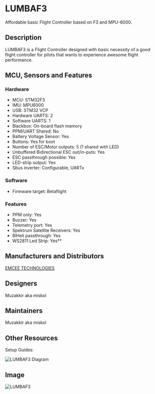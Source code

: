 # LUMBAF3

Affordable basic Flight Controller based on F3 and MPU-6000.

## Description
LUMBAF3 is a Flight Controller designed with basic necessity of a good flight controller for pilots that wants to experience awesome flight performance. 

## MCU, Sensors and Features

### Hardware
  - MCU: STM32F3
  - IMU: MPU6000
  - USB: STM32 VCP
  - Hardware UARTS: 2
  - Software UARTS: 1
  - Blackbox: On-board flash memory
  - PPM/UART Shared: No
  - Battery Voltage Sensor: Yes
  - Buttons: Yes for boot
  - Number of ESC/Motor outputs: 5 (1 shared with LED)
  - Unbuffered Bidirectional ESC out/in-puts: Yes
  - ESC passthrough possible: Yes
  - LED-strip output: Yes
  - Sbus inverter: Configurable, UARTx 

### Software
  - Firmware target: Betaflight

### Features
  - PPM only: Yes
  - Buzzer: Yes
  - Telemetry port: Yes
  - Spektrum Satellite Receivers: Yes
  - BlHeli passthrough: Yes
  - WS2811 Led Strip: Yes**

## Manufacturers and Distributors

[EMCEE TECHNOLOGIES](www.emceetech.com/lumbaf3)

## Designers

Muzakkir aka miskol

## Maintainers

Muzakkir aka miskol

## Other Resources

Setup Guides: 

![LUMBAF3 Diagram](https://www.dropbox.com/s/u5hwf2yf6vngtek/LumbaF3%20DiagramV2.jpg)

## Image

![LUMBAF3](https://instagram.fkul8-1.fna.fbcdn.net/t51.2885-15/e35/18013960_2105744329565129_7425440925079306240_n.jpg)
